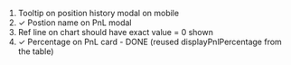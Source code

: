 1. Tooltip on position history modal on mobile
2. ✓ Postion name on PnL modal
3. Ref line on chart should have exact value = 0 shown
4. ✓ Percentage on PnL card - DONE (reused displayPnlPercentage from the table)